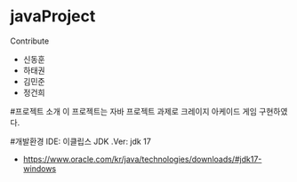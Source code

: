 # javaProject

Contribute
- 신동훈
- 하태권
- 김민준
- 정건희

#프로젝트 소개
이 프로젝트는 자바 프로젝트 과제로 크레이지 아케이드 게임 구현하였다.

#개발환경
IDE: 이클립스
JDK .Ver: jdk 17
- https://www.oracle.com/kr/java/technologies/downloads/#jdk17-windows 
